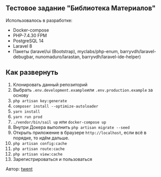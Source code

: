 ## Тестовое задание "Библиотека Материалов"

Использовалось в разработке:

- Docker-compose
- PHP-7.4.30 FPM
- PostgreSQL 14
- Laravel 8
- Пакеты (laravel/ui (Bootstrap), myclabs/php-enum, barryvdh/laravel-debugbar, nunomaduro/larastan, barryvdh/laravel-ide-helper)

## Как развернуть

1) Клонировать данный репозиторий
2) Выбрать `.env.development.example`или `.env.production.example` за основу
3) `php artisan key:generate`
4) `composer install --optimize-autoloader`
5) `yarn install`
6) `yarn run prod`
7) `./vendor/bin/sail up` или `docker-compose up`
8) Внутри Докера выполнить `php artisan migrate --seed`
9) Открыть приложение в браузере `http://localhost`, если всё в порядке, то идём дальше.
10) `php artisan config:cache`
11) `php artisan route:cache`
12) `php artisan view:cache`
13) Зарегистрироваться и пользоваться

Автор: [twent](https://github.com/twent)
